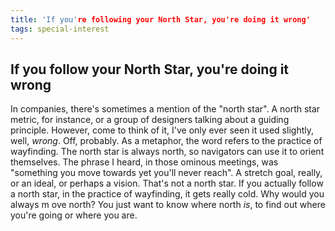 ```yaml
---
title: 'If you're following your North Star, you're doing it wrong'
tags: special-interest 
---
```


## If you follow your North Star, you're doing it wrong
In companies, there's sometimes a mention of the "north star". A north star metric, for instance, or a group of designers talking about a guiding principle. However, come to think of it, I've only ever seen it used slightly, well, *wrong*. Off, probably. As a metaphor, the word refers to the practice of wayfinding. The north star is always north, so navigators can use it to orient themselves. The phrase I heard, in those ominous meetings, was "something you move towards yet you'll never reach". A stretch goal, really, or an ideal, or perhaps a vision. That's not a north star.
If you actually follow a north star, in the practice of wayfinding, it gets really cold. Why would you always m ove north? You just want to know where north *is*, to find out where you're going or where you are. 
